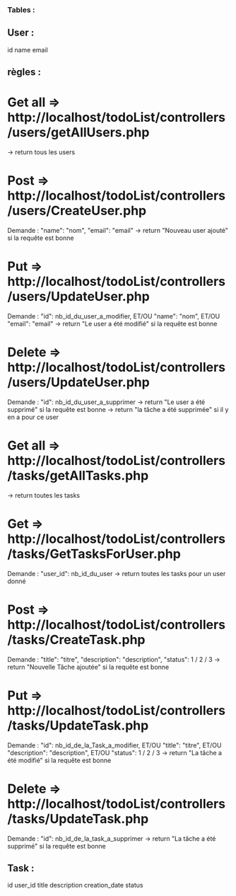 ### Tables :

## User :
  id
  name
  email

## règles :

# Get all => http://localhost/todoList/controllers/users/getAllUsers.php
-> return tous les users

# Post => http://localhost/todoList/controllers/users/CreateUser.php
Demande : 
  "name": "nom",
  "email": "email"
-> return "Nouveau user ajouté" si la requête est bonne

# Put => http://localhost/todoList/controllers/users/UpdateUser.php
Demande :
  "id": nb_id_du_user_a_modifier,
  ET/OU "name": "nom",
  ET/OU "email": "email"
-> return "Le user a été modifié" si la requête est bonne

# Delete => http://localhost/todoList/controllers/users/UpdateUser.php
Demande :
  "id": nb_id_du_user_a_supprimer
-> return "Le user a été supprimé" si la requête est bonne
-> return "la tâche a été supprimée" si il y en a pour ce user

# Get all => http://localhost/todoList/controllers/tasks/getAllTasks.php
-> return toutes les tasks
  
# Get => http://localhost/todoList/controllers/tasks/GetTasksForUser.php
Demande :
  "user_id": nb_id_du_user
-> return toutes les tasks pour un user donné

# Post => http://localhost/todoList/controllers/tasks/CreateTask.php
Demande : 
  "title": "titre",
  "description": "description",
  "status": 1 / 2 / 3
-> return "Nouvelle Tâche ajoutée" si la requête est bonne

# Put => http://localhost/todoList/controllers/tasks/UpdateTask.php
Demande :
  "id": nb_id_de_la_Task_a_modifier,
  ET/OU "title": "titre",
  ET/OU "description": "description",
  ET/OU "status": 1 / 2 / 3
-> return "La tâche a été modifié" si la requête est bonne

# Delete => http://localhost/todoList/controllers/tasks/UpdateTask.php
Demande :
  "id": nb_id_de_la_task_a_supprimer
-> return "La tâche a été supprimé" si la requête est bonne


## Task :
  id
  user_id
  title
  description
  creation_date
  status
